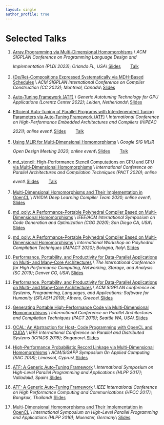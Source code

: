 ```yaml
---
layout: single
author_profile: true
---
```


# Selected Talks

1.  [Array Programming via Multi-Dimensional Homomorphisms](https://pldi23.sigplan.org/home/ARRAY-2023) \\
    *ACM SIGPLAN Conference on Programming Language Design and Implementation (PLDI 2023)*; *Orlando FL, USA*\\
    <a href="../assets/files/slides/pldi23/slides.pdf"><i class="fas fa-file-pdf" style="color: red; font-size: 2em; padding-top: .4em"></i></a> [Slides](../assets/files/slides/pldi23/slides.pdf)
    <a href="https://www.youtube.com/watch?v=FAwgO86b6oo"><i class="fas fa-video" style="color: red; font-size: 2em; padding-top: .4em; padding-left: 1em"></i></a> [Talk](https://www.youtube.com/watch?v=FAwgO86b6oo)

2.  [(De/Re)-Compositions Expressed Systematically via MDH-Based Schedules](https://dl.acm.org/doi/abs/10.1145/3578360.3580269) \\
    *ACM SIGPLAN International Conference on Compiler Construction (CC 2023)*; *Montreal, Canada*\\
    <a href="../assets/files/slides/cc23/slides.pdf"><i class="fas fa-file-pdf" style="color: red; font-size: 2em; padding-top: .4em"></i></a> [Slides](../assets/files/slides/cc23/slides.pdf)

3.  [Auto-Tuning Framework (ATF)](https://www.lorentzcenter.nl/generic-autotuning-technology-for-gpu-applications.html) \\
    *Generic Autotuning Technology for GPU Applications (Lorentz Center 2022)*; *Leiden, Netherlands*\\
    <a href="../assets/files/slides/lorentz22/slides.pdf"><i class="fas fa-file-pdf" style="color: red; font-size: 2em; padding-top: .4em"></i></a> [Slides](../assets/files/slides/lorentz22/slides.pdf)

4.  [Efficient Auto-Tuning of Parallel Programs with Interdependent Tuning Parameters via Auto-Tuning Framework (ATF)](https://dl.acm.org/doi/abs/10.1145/3427093) \\
    *International Conference on High-Performance Embedded Architectures and Compilers (HiPEAC 2021)*; *online event*\\
    <a href="../assets/files/slides/hipeac21/slides.pdf"><i class="fas fa-file-pdf" style="color: red; font-size: 2em; padding-top: .4em"></i></a> [Slides](../assets/files/slides/hipeac21/slides.pdf)
    <a href="https://www.youtube.com/watch?v=PRUbf1R-lZ0"><i class="fas fa-video" style="color: red; font-size: 2em; padding-top: .4em; padding-left: 1em"></i></a> [Talk](https://www.youtube.com/watch?v=PRUbf1R-lZ0)

5.  [Using MLIR for Multi-Dimensional Homomorphisms](https://groups.google.com/a/tensorflow.org/g/mlir/c/CxFj0UKBBRw) \\
    *Google SIG MLIR Open Design Meeting 2020*; *online event*\\
    <a href="../assets/files/slides/google20/slides.pdf"><i class="fas fa-file-pdf" style="color: red; font-size: 2em; padding-top: .4em"></i></a> [Slides](../assets/files/slides/google20/slides.pdf)
    <a href="https://www.youtube.com/watch?v=RQR_9tHscMI"><i class="fas fa-video" style="color: red; font-size: 2em; padding-top: .4em; padding-left: 1em"></i></a> [Talk](https://www.youtube.com/watch?v=RQR_9tHscMI)

6.  [md_stencil: High-Performance Stencil Computations on CPU and GPU via Multi-Dimensional Homomorphisms](https://pact20.cc.gatech.edu/acm-src/) \\
    *International Conference on Parallel Architectures and Compilation Techniques (PACT 2020)*; *online event*\\
    <a href="../assets/files/slides/pact20/slides.pdf"><i class="fas fa-file-pdf" style="color: red; font-size: 2em; padding-top: .4em"></i></a> [Slides](../assets/files/slides/pact20/slides.pdf)
    <a href="https://www.youtube.com/watch?v=DGWjHudmkUc&t=4s"><i class="fas fa-video" style="color: red; font-size: 2em; padding-top: .4em; padding-left: 1em"></i></a> [Talk](https://www.youtube.com/watch?v=DGWjHudmkUc&t=4s)

7.  [Multi-Dimensional Homomorphisms and Their Implementation in OpenCL](https://developer.nvidia.com/blog/author/vgrover/) \\
    *NVIDIA Deep Learning Compiler Team 2020*; *online event*\\
    <a href="../assets/files/slides/nvidia20/slides.pdf"><i class="fas fa-file-pdf" style="color: red; font-size: 2em; padding-top: .4em"></i></a> [Slides](../assets/files/slides/nvidia20/slides.pdf)

8.  [md_poly: A Performance-Portable Polyhedral Compiler Based on Multi-Dimensional Homomorphisms](https://cgo-conference.github.io/cgo2020/src/) \\
    *IEEE/ACM International Symposium on Code Generation and Optimization (CGO 2020)*; *San Diego CA, USA*\\
    <a href="../assets/files/slides/cgo20/slides.pdf"><i class="fas fa-file-pdf" style="color: red; font-size: 2em; padding-top: .4em"></i></a> [Slides](../assets/files/slides/cgo20/slides.pdf)

9. [md_poly: A Performance-Portable Polyhedral Compiler Based on Multi-Dimensional Homomorphisms](https://impact-workshop.org/impact2020/) \\
    *International Workshop on Polyhedral Compilation Techniques (IMPACT 2020)*; *Bologna, Italy*\\
    <a href="../assets/files/slides/impact20/slides.pdf"><i class="fas fa-file-pdf" style="color: red; font-size: 2em; padding-top: .4em"></i></a> [Slides](../assets/files/slides/impact20/slides.pdf)

10. [Performance, Portability, and Productivity for Data-Parallel Applications on Multi- and Many-Core Architectures](https://sc19.supercomputing.org/presentation/index-id=drs106&sess=sess264.html) \\
    *The International Conference for High Performance Computing, Networking, Storage, and Analysis (SC 2019)*; *Denver CO, USA*\\
    <a href="../assets/files/slides/sc19/slides.pdf"><i class="fas fa-file-pdf" style="color: red; font-size: 2em; padding-top: .4em"></i></a> [Slides](../assets/files/slides/sc19/slides.pdf)

11. [Performance, Portability, and Productivity for Data-Parallel Applications on Multi- and Many-Core Architectures](https://2019.splashcon.org/track/splash-2019-Doctoral-Symposium) \\
    *ACM SIGPLAN conference on Systems, Programming, Languages, and Applications: Software for Humanity (SPLASH 2019)*; *Athens, Greece*\\
    <a href="../assets/files/slides/splash19/slides.pdf"><i class="fas fa-file-pdf" style="color: red; font-size: 2em; padding-top: .4em"></i></a> [Slides](../assets/files/slides/splash19/slides.pdf)

12. [Generating Portable High-Performance Code via Multi-Dimensional Homomorphisms](https://ieeexplore.ieee.org/abstract/document/8891668) \\
    *International Conference on Parallel Architectures and Compilation Techniques (PACT 2019)*; *Seattle WA, USA*\\
    <a href="../assets/files/slides/pact19/slides.pdf"><i class="fas fa-file-pdf" style="color: red; font-size: 2em; padding-top: .4em"></i></a> [Slides](../assets/files/slides/pact19/slides.pdf)

13. [OCAL: An Abstraction for Host- Code Programming with OpenCL and CUDA](https://ieeexplore.ieee.org/abstract/document/8644541?casa_token=XYcMMQCmA1sAAAAA:OxP9FJD_Gdlzz2Xu5OhB_wwgzva7VKYhFy-Y7CrM_1Zi2l8YSTvsj5Duk3Nri34gDjrndahvLhU) \\
    *IEEE International Conference on Parallel and Distributed Systems (ICPADS 2018)*; *Singapore*\\
    <a href="../assets/files/slides/icpads18/slides.pdf"><i class="fas fa-file-pdf" style="color: red; font-size: 2em; padding-top: .4em"></i></a> [Slides](../assets/files/slides/icpads18/slides.pdf)

14. [High-Performance Probabilistic Record Linkage via Multi-Dimensional Homomorphisms](https://dl.acm.org/doi/abs/10.1145/3297280.3297330) \\
    *ACM/SIGAPP Symposium On Applied Computing (SAC 2018)*; *Limassol, Cyprus*\\
    <a href="../assets/files/slides/sac18/slides.pdf"><i class="fas fa-file-pdf" style="color: red; font-size: 2em; padding-top: .4em"></i></a> [Slides](../assets/files/slides/sac18/slides.pdf)

15. [ATF: A Generic Auto-Tuning Framework](https://hlpp2017.infor.uva.es) \\
    *International Symposium on High-Level Parallel Programming and Applications (HLPP 2017)*; *Valladolid, Spain*\\
    <a href="../assets/files/slides/hlpp17/slides.pdf"><i class="fas fa-file-pdf" style="color: red; font-size: 2em; padding-top: .4em"></i></a> [Slides](../assets/files/slides/hlpp17/slides.pdf)

16. [ATF: A Generic Auto-Tuning Framework](https://ieeexplore.ieee.org/document/8291912) \\
    *IEEE International Conference on High Performance Computing and Communications (HPCC 2017)*; *Bangkok, Thailand*\\
    <a href="../assets/files/slides/hpcc17/slides.pdf"><i class="fas fa-file-pdf" style="color: red; font-size: 2em; padding-top: .4em"></i></a> [Slides](../assets/files/slides/hpcc17/slides.pdf)

17. [Multi-Dimensional Homomorphisms and Their Implementation in OpenCL](https://hlpp2016.uni-muenster.de) \\
    *International Symposium on High-Level Parallel Programming and Applications (HLPP 2016)*; *Muenster, Germany*\\
    <a href="../assets/files/slides/hlpp16/slides.pdf"><i class="fas fa-file-pdf" style="color: red; font-size: 2em; padding-top: .4em"></i></a> [Slides](../assets/files/slides/hlpp16/slides.pdf)